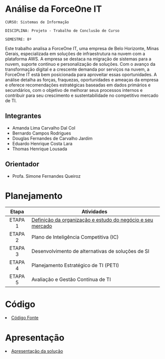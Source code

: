 # Análise da ForceOne IT

`CURSO: Sistemas de Informação`

`DISCIPLINA: Projeto - Trabalho de Conclusão de Curso`

`SEMESTRE: 8º`

Este trabalho analisa a ForceOne IT, uma empresa de Belo Horizonte, Minas Gerais, especializada em soluções de infraestrutura na nuvem com a plataforma AWS. A empresa se destaca na migração de sistemas para a nuvem, suporte contínuo e personalização de soluções. Com o avanço da transformação digital e a crescente demanda por serviços na nuvem, a ForceOne IT está bem posicionada para aproveitar essas oportunidades. A análise detalha as forças, fraquezas, oportunidades e ameaças da empresa e oferece recomendações estratégicas baseadas em dados primários e secundários, com o objetivo de melhorar seus processos internos e contribuir para seu crescimento e sustentabilidade no competitivo mercado de TI.

## Integrantes

* Amanda Lima Carvalho Dal Col
* Bernardo Campos Rodrigues
* Douglas Fernandes de Carvalho Jardim
* Eduardo Henrique Costa Lara
* Thomas Henrique Lousada


## Orientador

* Profa. Simone Fernandes Queiroz

# Planejamento

| Etapa         | Atividades |
|  :----:   | ----------- |
| ETAPA 1         | [Definição da organização e estudo do negócio e seu mercado](src/g5-etapa1.pdf) <br> |
| ETAPA 2         | Plano de Inteligência Competitiva (IC) <br> |
| ETAPA 3         | Desenvolvimento de alternativas de soluções de SI <br> |
| ETAPA 4        | Planejamento Estratégico de TI (PETI) <br>  |   
| ETAPA 5        | Avaliação e Gestão Contínua de TI <br>  |   

# Código

<li><a href="src/README.md"> Código Fonte</a></li>

# Apresentação

<li><a href="presentation/README.md"> Apresentação da solução</a></li>
